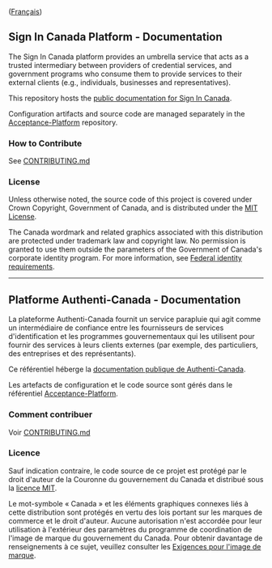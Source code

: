 ([Français](#Platforme-Authenti-Canada-Documentation))

## Sign In Canada Platform - Documentation

The Sign In Canada platform provides an umbrella service that acts as a trusted intermediary between providers of credential services, and government programs who consume them to provide services to their external clients (e.g., individuals, businesses and representatives).

This repository hosts the [public documentation for Sign In Canada](https://canada-ca.github.io/sign-in-canada_authenti-canada/en/index.html).

Configuration artifacts and source code are managed separately in the [Acceptance-Platform](https://github.com/sign-in-canada/Acceptance-Platform) repository.

### How to Contribute

See [CONTRIBUTING.md](CONTRIBUTING.md)

### License

Unless otherwise noted, the source code of this project is covered under Crown Copyright, Government of Canada, and is distributed under the [MIT License](LICENSE).

The Canada wordmark and related graphics associated with this distribution are protected under trademark law and copyright law. No permission is granted to use them outside the parameters of the Government of Canada's corporate identity program. For more information, see [Federal identity requirements](https://www.canada.ca/en/treasury-board-secretariat/topics/government-communications/federal-identity-requirements.html).

______________________

## Platforme Authenti-Canada - Documentation

La plateforme Authenti-Canada fournit un service parapluie qui agit comme un intermédiaire de confiance entre les fournisseurs de services d'identification et les programmes gouvernementaux qui les utilisent pour fournir des services à leurs clients externes (par exemple, des particuliers, des entreprises et des représentants).

Ce référentiel héberge la [documentation publique de Authenti-Canada](https://canada-ca.github.io/sign-in-canada_authenti-canada/fr/index.html).

Les artefacts de configuration et le code source sont gérés dans le référentiel [Acceptance-Platform](https://github.com/sign-in-canada/Acceptance-Platform).

### Comment contribuer

Voir [CONTRIBUTING.md](CONTRIBUTING.md)

### Licence

Sauf indication contraire, le code source de ce projet est protégé par le droit d'auteur de la Couronne du gouvernement du Canada et distribué sous la [licence MIT](LICENSE).

Le mot-symbole « Canada » et les éléments graphiques connexes liés à cette distribution sont protégés en vertu des lois portant sur les marques de commerce et le droit d'auteur. Aucune autorisation n'est accordée pour leur utilisation à l'extérieur des paramètres du programme de coordination de l'image de marque du gouvernement du Canada. Pour obtenir davantage de renseignements à ce sujet, veuillez consulter les [Exigences pour l'image de marque](https://www.canada.ca/fr/secretariat-conseil-tresor/sujets/communications-gouvernementales/exigences-image-marque.html).
